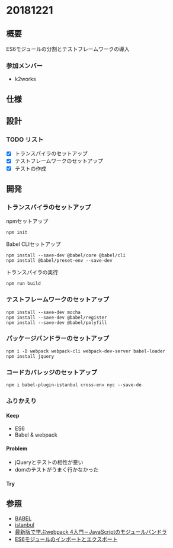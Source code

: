 # 20181221

## 概要

ES6モジュールの分割とテストフレームワークの導入

### 参加メンバー

- k2works

## 仕様

## 設計

### TODO リスト

- [x] トランスパイラのセットアップ
- [x] テストフレームワークのセットアップ
- [x] テストの作成

## 開発

### トランスパイラのセットアップ

npmセットアップ

```
npm init
```

Babel CLIセットアップ

```
npm install --save-dev @babel/core @babel/cli
npm install @babel/preset-env --save-dev
```

トランスパイラの実行

```
npm run build
```

### テストフレームワークのセットアップ

```
npm install --save-dev mocha
npm install --save-dev @babel/register
npm install --save-dev @babel/polyfill
```

### パッケージバンドラーのセットアップ

```
npm i -D webpack webpack-cli webpack-dev-server babel-loader
npm install jquery
```

### コードカバレッジのセットアップ

```
npm i babel-plugin-istanbul cross-env nyc --save-de
```

### ふりかえり

#### Keep

- ES6
- Babel & webpack

#### Problem

- jQueryとテストの相性が悪い
- domのテストがうまく行かなかった

#### Try

## 参照

- [BABEL](https://babeljs.io/)
- [istanbul](https://istanbul.js.org/docs/tutorials/es2015/)
- [最新版で学ぶwebpack 4入門 – JavaScriptのモジュールバンドラ](https://ics.media/entry/12140/3)
- [ES6モジュールのインポートとエクスポート](https://qiita.com/dondoko-susumu/items/55f54582d31b0f0fd687)
